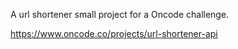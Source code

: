 A url shortener small project for a Oncode challenge.

https://www.oncode.co/projects/url-shortener-api